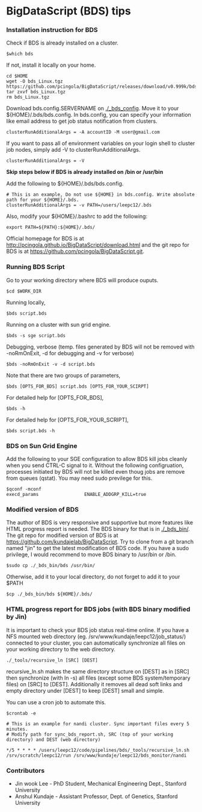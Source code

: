 BigDataScript (BDS) tips
===================================================================

### Installation instruction for BDS

Check if BDS is already installed on a cluster.
```
$which bds
```

If not, install it locally on your home.
```
cd $HOME
wget -O bds_Linux.tgz https://github.com/pcingola/BigDataScript/releases/download/v0.999k/bds_Linux.tgz
tar zxvf bds_Linux.tgz
rm bds_Linux.tgz
```

Download bds.config.SERVERNAME on <a href="./_bds_config">./_bds_config</a>. Move it to your ${HOME}/.bds/bds.config. In bds.config, you can specify your information like email address to get job status notification from clusters.
```
clusterRunAdditionalArgs = -A accountID -M user@gmail.com
```

If you want to pass all of environment variables on your login shell to cluster job nodes, simply add -V to clusterRunAdditionalArgs.
```
clusterRunAdditionalArgs = -V
```

<b> Skip steps below if BDS is already installed on /bin or /usr/bin </b>

Add the following to ${HOME}/.bds/bds.config.
```
# This is an example, Do not use ${HOME} in bds.config. Write absolute path for your ${HOME}/.bds.
clusterRunAdditionalArgs = -v PATH=/users/leepc12/.bds
```

Also, modify your ${HOME}/.bashrc to add the following:
```
export PATH=${PATH}:${HOME}/.bds/
```

Official homepage for BDS is at <a href="http://pcingola.github.io/BigDataScript/download.html">http://pcingola.github.io/BigDataScript/download.html</a> and the git repo for BDS is at <a href="https://github.com/pcingola/BigDataScript.git">https://github.com/pcingola/BigDataScript.git</a>.


### Running BDS Script

Go to your working directory where BDS will produce ouputs.
```
$cd $WORK_DIR
```

Running locally,
```
$bds script.bds 
```

Running on a cluster with sun grid engine.
```
$bds -s sge script.bds 
```

Debugging, verbose (temp. files generated by BDS will not be removed with -noRmOnExit, -d for debugging and -v for verbose)
```
$bds -noRmOnExit -v -d script.bds
```

Note that there are two groups of parameters,
```
$bds [OPTS_FOR_BDS] script.bds [OPTS_FOR_YOUR_SCIRPT]
```

For detailed help for [OPTS_FOR_BDS],
```
$bds -h
```

For detailed help for [OPTS_FOR_YOUR_SCRIPT],
```
$bds script.bds -h
```

### BDS on Sun Grid Engine

Add the following to your SGE configuration to allow BDS kill jobs cleanly when you send CTRL-C signal to it. Without the following configruation, processes initiated by BDS will not be killed even thoug jobs are remove from queues (qstat). You may need sudo previlege for this.
```
$qconf -mconf
execd_params                 ENABLE_ADDGRP_KILL=true
```

### Modified version of BDS

The author of BDS is very responsive and supportive but more features like HTML progress report is needed. The BDS binary for that is in <a href="./_bds_bin/">./_bds_bin/</a>. The git repo for modified version of BDS is at <a href="https://github.com/kundajelab/BigDataScript">https://github.com/kundajelab/BigDataScript</a>. Try to clone from a git branch named "jin" to get the latest modification of BDS code. If you have a sudo privilege, I would recommend to move BDS binary to /usr/bin or /bin. 
```
$sudo cp ./_bds_bin/bds /usr/bin/
```

Otherwise, add it to your local directory, do not forget to add it to your $PATH
```
$cp ./_bds_bin/bds ${HOME}/.bds/
```


### HTML progress report for BDS jobs (with BDS binary modified by Jin)

It is important to check your BDS job status real-time online. If you have a NFS mounted web directory (eg. /srv/www/kundaje/leepc12/job_status/) connected to your cluster, you can automatically synchronize all files on your working directory to the web directory.
```
./_tools/recursive_ln [SRC] [DEST]
```

recursive_ln.sh makes the same directory structure on [DEST] as in [SRC] then synchronize (with ln -s) all files (except some BDS system/temporary files) on [SRC] to [DEST]. Additionally it removes all dead soft links and empty directory under [DEST] to keep [DEST] small and simple.

You can use a cron job to automate this.
```
$crontab -e

# This is an example for nandi cluster. Sync important files every 5 minutes.
# Modify path for sync_bds_report.sh, SRC (top of your working directory) and DEST (web directory)

*/5 * * * * /users/leepc12/code/pipelines/bds/_tools/recursive_ln.sh /srv/scratch/leepc12/run /srv/www/kundaje/leepc12/bds_monitor/nandi
```

### Contributors

* Jin wook Lee - PhD Student, Mechanical Engineering Dept., Stanford University
* Anshul Kundaje - Assistant Professor, Dept. of Genetics, Stanford University
